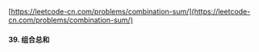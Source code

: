 [https://leetcode-cn.com/problems/combination-sum/](https://leetcode-cn.com/problems/combination-sum/)

#### 39. 组合总和
